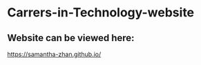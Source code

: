 # Carrers-in-Technology-website
## Website can be viewed here: </br>
https://samantha-zhan.github.io/
